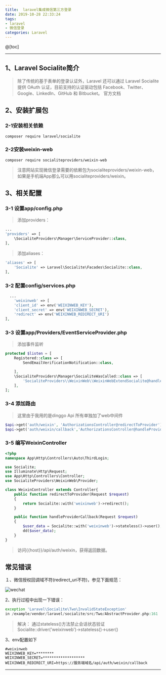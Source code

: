 ```yaml
---
title:  laravel集成微信第三方登录
date: 2019-10-28 22:33:24
tags: 
- laravel 
- 微信登录
categories: Laravel 
---
```


@[toc]

---

## 1、Laravel Socialite简介
>除了传统的基于表单的登录认证外，Laravel 还可以通过 Laravel Socialite 提供 OAuth 认证，目前支持的认证驱动包括 Facebook、Twitter、Google、LinkedIn、GitHub 和 Bitbucket。
官方文档

## 2、安装扩展包

### 2-1安装相关依赖
```
composer require laravel/socialite
```

### 2-2安装weixin-web
```
composer require socialiteproviders/weixin-web
```

>注意网站实现微信登录需要的依赖包为socialiteproviders/weixin-web，如果是手机端App那么可以用socialiteproviders/weixin。

## 3、相关配置

### 3-1 设置app/config.php
>添加providers：

```php
...
'providers' => [
    \SocialiteProviders\Manager\ServiceProvider::class,
],
```
>添加aliases：

```php
'aliases' => [ 
    'Socialite' => Laravel\Socialite\Facades\Socialite::class, 
],
```
### 3-2 配置config/services.php
```php
  ...
    'weixinweb' => [
    'client_id' => env('WEIXINWEB_KEY'),
    'client_secret' => env('WEIXINWEB_SECRET'),
    'redirect' => env('WEIXINWEB_REDIRECT_URI')
],
```
### 3-3 设置app/Providers/EventServiceProvider.php
>添加事件监听

```php
protected $listen = [
    Registered::class => [
        SendEmailVerificationNotification::class,

    ],
    \SocialiteProviders\Manager\SocialiteWasCalled::class => [
        'SocialiteProviders\\WeixinWeb\\WeixinWebExtendSocialite@handle',
    ],
];
```

### 3-4 添加路由
> 这里由于我用的是dinggo Api 所有单独加了web中间件 

```php
$api->get('auth/weixin', 'AuthorizationsController@redirectToProvider')->middleware('web');
$api->get('auth/weixin/callback','AuthorizationsController@handleProviderCallback')->middleware('web');
```
### 3-5 编写WeixinController

```php
<?php
namespace App\Http\Controllers\Auto\ThirdLogin;

use Socialite;
use Illuminate\Http\Request;
use App\Http\Controllers\Controller;
use SocialiteProviders\WeixinWeb\Provider;

class WeixinController extends Controller{
    public function redirectToProvider(Request $request)
    {   
        return Socialite::with('weixinweb')->redirect();
    }

    public function handleProviderCallback(Request $request)
    {
        $user_data = Socialite::with('weixinweb')->stateless()->user();
        dd($user_data);
    }
}
```

>访问{{host}}/api/auth/weixin，获得返回数据。


 
 
## 常见错误

１、微信授权回调域不符(redirect_uri不符)，参见下面规范：

![wechat](/img/image/laravel-wechat.png)​

2、执行过程中出现一下错误：

```php
exception 'Laravel\Socialite\Two\InvalidStateException' 
in /example/vendor/laravel/socialite/src/Two/AbstractProvider.php:161
```

> 解决：
通过stateless()方法禁止会话状态验证
Socialite::driver('weixinweb')->stateless()->user()

3、env配置如下

```shell
#weixinweb
WEIXINWEB_KEY=********
WEIXINWEB_SECRET=*******************
WEIXINWEB_REDIRECT_URI=https://服务端域名/api/auth/weixin/callback
```

---
